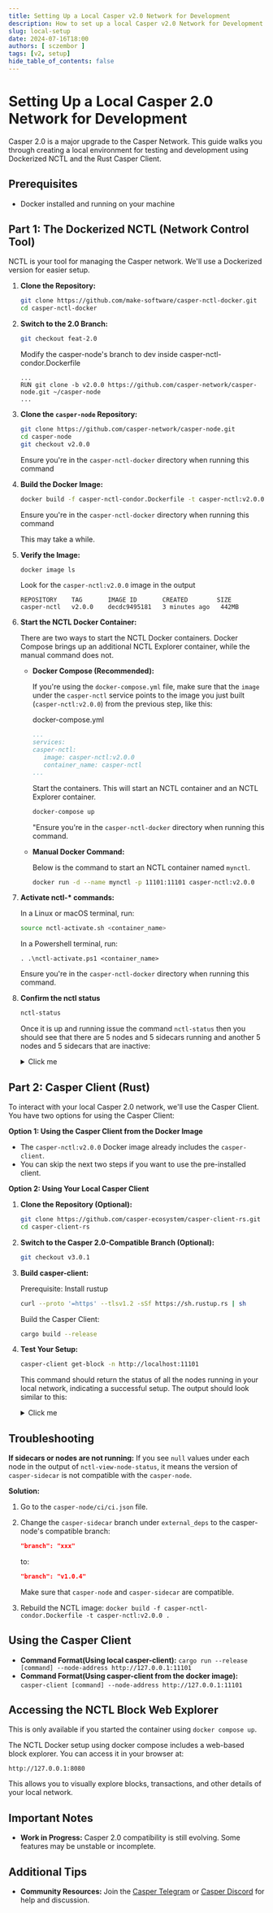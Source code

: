 ```yaml
---
title: Setting Up a Local Casper v2.0 Network for Development
description: How to set up a local Casper v2.0 Network for Development using CCTL and the Rust Casper client.
slug: local-setup
date: 2024-07-16T18:00
authors: [ sczembor ]
tags: [v2, setup]
hide_table_of_contents: false
---
```


# Setting Up a Local Casper 2.0 Network for Development

Casper 2.0 is a major upgrade to the Casper Network. This guide walks you through creating a local environment for testing and development using Dockerized NCTL and the Rust Casper Client.

<!-- truncate -->

## Prerequisites

* Docker installed and running on your machine 

## Part 1: The Dockerized NCTL (Network Control Tool)

NCTL is your tool for managing the Casper network. We'll use a Dockerized version for easier setup.

1. **Clone the Repository:**
   ```bash
   git clone https://github.com/make-software/casper-nctl-docker.git
   cd casper-nctl-docker
   ```

2. **Switch to the 2.0 Branch:**
   ```bash
   git checkout feat-2.0
   ```
   
   Modify the casper-node's branch to dev inside casper-nctl-condor.Dockerfile

   ```
   ...
   RUN git clone -b v2.0.0 https://github.com/casper-network/casper-node.git ~/casper-node
   ...
   ```


3. **Clone the `casper-node` Repository:**
   ```bash
   git clone https://github.com/casper-network/casper-node.git
   cd casper-node
   git checkout v2.0.0
   ```
   Ensure you're in the `casper-nctl-docker` directory when running this command

4. **Build the Docker Image:**
   ```bash
   docker build -f casper-nctl-condor.Dockerfile -t casper-nctl:v2.0.0 .
   ```
   Ensure you're in the `casper-nctl-docker` directory when running this command

   This may take a while.

5. **Verify the Image:**
   ```bash
   docker image ls
   ```
   Look for the `casper-nctl:v2.0.0` image in the output
   ```
   REPOSITORY    TAG       IMAGE ID       CREATED        SIZE
   casper-nctl   v2.0.0    decdc9495181   3 minutes ago   442MB
   ```

6. **Start the NCTL Docker Container:**

   There are two ways to start the NCTL Docker containers.
   Docker Compose brings up an additional NCTL Explorer container, while the manual command does not.
   * **Docker Compose (Recommended):** 
   
      If you're using the `docker-compose.yml` file, make sure that the `image` under the `casper-nctl` service points to the image you just built (`casper-nctl:v2.0.0`) from the previous step, like this:  

      docker-compose.yml

      ```yaml
      ...
      services:
      casper-nctl:
         image: casper-nctl:v2.0.0
         container_name: casper-nctl
      ...
      ```
   
      Start the containers. This will start an NCTL container and an NCTL Explorer container.

      ```bash
      docker-compose up
      ```
      "Ensure you're in the `casper-nctl-docker` directory when running this command.


   * **Manual Docker Command:** 

      Below is the command to start an NCTL container named `mynctl`.

      ```bash
      docker run -d --name mynctl -p 11101:11101 casper-nctl:v2.0.0
      ```


7. **Activate nctl-\* commands:**

   In a Linux or macOS terminal, run:
   ```bash
   source nctl-activate.sh <container_name>
   ```
   In a Powershell terminal, run:
   ```
   . .\nctl-activate.ps1 <container_name>
   ```
   Ensure you're in the `casper-nctl-docker` directory when running this command.



7. **Confirm the nctl status**

   ```bash
   nctl-status
   ```

   Once it is up and running issue the command `nctl-status` then you should see that there are 5 nodes and 5 sidecars running and another 5 nodes and 5 sidecars that are inactive:

   <details>
   <summary>Click me</summary>
   
   ```json
      casper-nctl  | validators-1:casper-net-1-node-1       RUNNING   pid 996, uptime 0:00:03
      casper-nctl  | validators-1:casper-net-1-node-2       RUNNING   pid 998, uptime 0:00:03
      casper-nctl  | validators-1:casper-net-1-node-3       RUNNING   pid 1002, uptime 0:00:03
      casper-nctl  | validators-1:casper-net-1-sidecar-1    RUNNING   pid 997, uptime 0:00:03
      casper-nctl  | validators-1:casper-net-1-sidecar-2    RUNNING   pid 1000, uptime 0:00:03
      casper-nctl  | validators-1:casper-net-1-sidecar-3    RUNNING   pid 1011, uptime 0:00:03
      casper-nctl  | validators-2:casper-net-1-node-4       RUNNING   pid 1082, uptime 0:00:02
      casper-nctl  | validators-2:casper-net-1-node-5       RUNNING   pid 1084, uptime 0:00:02
      casper-nctl  | validators-2:casper-net-1-sidecar-4    RUNNING   pid 1083, uptime 0:00:02
      casper-nctl  | validators-2:casper-net-1-sidecar-5    RUNNING   pid 1085, uptime 0:00:02
      casper-nctl  | validators-3:casper-net-1-node-10      STOPPED   Not started
      casper-nctl  | validators-3:casper-net-1-node-6       STOPPED   Not started
      casper-nctl  | validators-3:casper-net-1-node-7       STOPPED   Not started
      casper-nctl  | validators-3:casper-net-1-node-8       STOPPED   Not started
      casper-nctl  | validators-3:casper-net-1-node-9       STOPPED   Not started
      casper-nctl  | validators-3:casper-net-1-sidecar-10   STOPPED   Not started
      casper-nctl  | validators-3:casper-net-1-sidecar-6    STOPPED   Not started
      casper-nctl  | validators-3:casper-net-1-sidecar-7    STOPPED   Not started
      casper-nctl  | validators-3:casper-net-1-sidecar-8    STOPPED   Not started
      casper-nctl  | validators-3:casper-net-1-sidecar-9    STOPPED   Not started
   ```

   </details>

## Part 2: Casper Client (Rust)

To interact with your local Casper 2.0 network, we'll use the Casper Client. You have two options for using the Casper Client:

**Option 1: Using the Casper Client from the Docker Image**

* The `casper-nctl:v2.0.0` Docker image already includes the `casper-client`.
* You can skip the next two steps if you want to use the pre-installed client.

**Option 2: Using Your Local Casper Client**

1. **Clone the Repository (Optional):**
   ```bash
   git clone https://github.com/casper-ecosystem/casper-client-rs.git
   cd casper-client-rs
   ```

2. **Switch to the Casper 2.0-Compatible Branch  (Optional):**
   ```bash
   git checkout v3.0.1
   ```

3. **Build casper-client:**

   Prerequisite: Install rustup

   ```bash
   curl --proto '=https' --tlsv1.2 -sSf https://sh.rustup.rs | sh
   ```

   Build the Casper Client:

   ```bash
   cargo build --release
   ```

4. **Test Your Setup:**
   ```bash
   casper-client get-block -n http://localhost:11101
   ```

   This command should return the status of all the nodes running in your local network, indicating a successful setup. The output should look similar to this:

   <details>
   <summary>Click me</summary>
   

   ```json
   {
      "jsonrpc": "2.0",
      "id": -2049464589362040719,
      "result": {
         "api_version": "2.0.0",
         "block_with_signatures": {
               "block": {
                  "Version2": {
                     "hash": "9e7c32760b6fefcd4e1a579a9dce0835e1d564e5a5aedaf06911d76f64af9e0c",
                     "header": {
                           "parent_hash": "ecd94fd34417032d4e7b77b0dce3c48164398d1946d95a57b50c73eaee59cf90",
                           "state_root_hash": "ad53786aed35ef7e5a608552329ff0ab33055c4e4bf6764124a3603fce49990a",
                           "body_hash": "18937e8cf4338b5f5fdc2581f8d7d6a47de736d2799e3f3bc9b0ff9f1e7cf106",
                           "random_bit": false,
                           "accumulated_seed": "1ce9cae18eccdea58c1a6b22474c6f98e4a4bf17d53a306390f528a18d264f59",
                           "era_end": null,
                           "timestamp": "2025-04-23T03:41:03.130Z",
                           "era_id": 94,
                           "height": 1028,
                           "protocol_version": "2.0.0",
                           "proposer": "0190664e16a17594ed2d0e3c279c4cf5894e8db0da15e3b91c938562a1caae32ab",
                           "current_gas_price": 1,
                           "last_switch_block_hash": "db222beace01c5c624cbd84a62c92feb0a23f3e0c3372dd5cba9e7ce51db63cf"
                     },
                     "body": {
                           "transactions": {},
                           "rewarded_signatures": [
                              [
                                 248
                              ],
                              [
                                 0
                              ],
                              [
                                 0
                              ]
                           ]
                     }
                  }
               },
               "proofs": [
                  {
                     "public_key": "01509254f22690fbe7fb6134be574c4fbdb060dfa699964653b99753485e518ea6",
                     "signature": "01fbe5ca7584cd517b51cc2ee1c79c055eaccb523470b5f460f23c365d476dabf40d62d753b0f1c1003568dd555b64848cda2029d3f31bf9ee548ea6aefca72506"
                  },
                  {
                     "public_key": "0190664e16a17594ed2d0e3c279c4cf5894e8db0da15e3b91c938562a1caae32ab",
                     "signature": "014ebd115e50169c79dd469f6118df18869232839bc07c3cff079837657ba9d31d913d367da886442f1532fbef66e86985d693346037b4863ef0ec90c1476e3403"
                  },
                  {
                     "public_key": "01c867ff3cf1d4e4e68fc00922fdcb740304def196e223091dee62012f444b9eba",
                     "signature": "01d183f46c1a0af713c2f0629ea0436cb37c04ef300f8c25f84384607a91817e869956ccf47a4902f9d51c173cb8c3f6949391c792e343bc93968274b4c692e50c"
                  },
                  {
                     "public_key": "01f58b94526d280881f79744effebc555426190950d5dfdd2f8aaf10ceaec010c6",
                     "signature": "01308ad12b69bc92497ad3b9d169d685a436ee4194a0e291a14e022bc0e70e5ee881a2f0be5301752ad9888a790bd9c4a7cbff1481df472166f3dce29df9ec9d00"
                  },
                  {
                     "public_key": "01fed662dc7f1f7af43ad785ba07a8cc05b7a96f9ee69613cfde43bc56bec1140b",
                     "signature": "01bac3f6529816492daaa019a4ecf5bd3ef68757a266e4b4a0382a56268fdbc86a65ec037feb87cda554e244f25c3c9e525961a1a660b39ebd6f1aee2e64ce0006"
                  }
               ]
         }
      }
   }
   ```
   </details>

## Troubleshooting

**If sidecars or nodes are not running:** If you see `null` values under each node in the output of `nctl-view-node-status`, it means the version of `casper-sidecar` is not compatible with the `casper-node`.

**Solution:**
1. Go to the `casper-node/ci/ci.json` file.
2. Change the `casper-sidecar` branch under `external_deps` to the casper-node's compatible branch:
   ```json
   "branch": "xxx"
   ``` 
   to:
   ```json
   "branch": "v1.0.4" 
   ```

   Make sure that `casper-node` and `casper-sidecar` are compatible.

3. Rebuild the NCTL image: `docker build -f casper-nctl-condor.Dockerfile -t casper-nctl:v2.0.0 .`

## Using the Casper Client

* **Command Format(Using local casper-client):** `cargo run --release [command] --node-address http://127.0.0.1:11101`
* **Command Format(Using casper-client from the docker image):** `casper-client [command] --node-address http://127.0.0.1:11101`

## Accessing the NCTL Block Web Explorer

This is only available if you started the container using `docker compose up`.

The NCTL Docker setup using docker compose includes a web-based block explorer.  You can access it in your browser at:

```
http://127.0.0.1:8080
```

This allows you to visually explore blocks, transactions, and other details of your local network.

## Important Notes

* **Work in Progress:** Casper 2.0 compatibility is still evolving. Some features may be unstable or incomplete.

## Additional Tips

* **Community Resources:** Join the [Casper Telegram](https://t.me/CSPRCondor) or [Casper Discord](https://discord.gg/caspernetwork) for help and discussion.